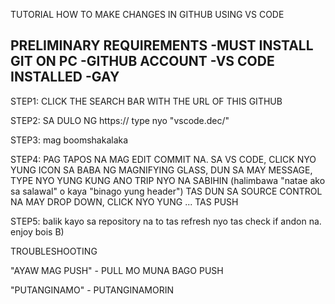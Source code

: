 TUTORIAL HOW TO MAKE CHANGES IN GITHUB USING VS CODE

PRELIMINARY REQUIREMENTS
-MUST INSTALL GIT ON PC
-GITHUB ACCOUNT
-VS CODE INSTALLED
-GAY
-

STEP1: CLICK THE SEARCH BAR WITH THE URL OF THIS GITHUB

STEP2: SA DULO NG https:// type nyo "vscode.dec/"

STEP3: mag boomshakalaka

STEP4: PAG TAPOS NA MAG EDIT COMMIT NA. SA VS CODE, CLICK NYO YUNG ICON SA BABA NG MAGNIFYING GLASS, DUN SA MAY MESSAGE, TYPE NYO YUNG KUNG ANO TRIP NYO NA SABIHIN (halimbawa "natae ako sa salawal" o kaya "binago yung header") TAS DUN SA SOURCE CONTROL NA MAY DROP DOWN, CLICK NYO YUNG ... TAS PUSH

STEP5: balik kayo sa repository na to tas refresh nyo tas check if andon na. enjoy bois B) 

TROUBLESHOOTING

"AYAW MAG PUSH" - PULL MO MUNA BAGO PUSH

"PUTANGINAMO" - PUTANGINAMORIN

